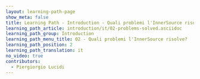 ```yaml
---
layout: learning-path-page
show_meta: false
title: Learning Path - Introduction - Quali problemi l'InnerSource risolve?
learning_path_article: introduction/it/02-problems-solved.asciidoc
learning_path_group: Introduction
learning_path_menu_title: 02 - Quali problemi l'InnerSource risolve?
learning_path_position: 2
learning_path_translation: it
no_video: true
contributors:
  - Piergiorgio Lucidi
---
```

<!--- This file autogenerated from https://github.com/InnerSourceCommons/InnerSourceLearningPath/blob/master/scripts/generate_learning_path_markdown.js -->